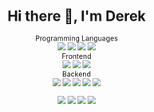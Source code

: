 <h1 align="center">Hi there 👋, I'm Derek</h1>


<p align='center'>
  Programming Languages<br/>
  <img src="https://img.shields.io/badge/c++-%2300599C.svg?&style=for-the-badge&logo=c%2B%2B&logoColor=white" />
  <img src="https://img.shields.io/badge/python-3670A0?&style=for-the-badge&logo=python&logoColor=ffdd54" />
  <img src="https://img.shields.io/badge/JavaScript-F7DF1E?&style=for-the-badge&logo=javascript&logoColor=black" />
  <img src="https://img.shields.io/badge/TypeScript-007ACC?&style=for-the-badge&logo=typescript&logoColor=white" /><br/>
  Frontend<br/>
  <img src="https://img.shields.io/badge/html5-%23E34F26.svg?&style=for-the-badge&logo=html5&logoColor=white" />
  <img src="https://img.shields.io/badge/css3-%231572B6.svg?&style=for-the-badge&logo=css3&logoColor=white" />
  <img src="https://img.shields.io/badge/react-%2320232a.svg?&style=for-the-badge&logo=react&logoColor=%2361DAFB" /><br/>
  Backend<br/>
  <img src="https://img.shields.io/badge/Django-092E20?&style=for-the-badge&logo=django&logoColor=white" />
  <img src="https://img.shields.io/badge/postgres-%23316192.svg?&style=for-the-badge&logo=postgresql&logoColor=white" />
  <img src="https://img.shields.io/badge/rabbitmq-%23FF6600.svg?&style=for-the-badge&logo=rabbitmq&logoColor=white" />
  <img src="https://img.shields.io/badge/FastAPI-005571?&style=for-the-badge&logo=fastapi" />
  <img src="https://img.shields.io/badge/DJANGO-REST-ff1709?&style=for-the-badge&logo=django&logoColor=white&color=ff1709&labelColor=gray" /><br/><br/>
  <img src="https://img.shields.io/badge/Flask-000000?&style=for-the-badge&logo=flask&logoColor=white" />
  <img src="https://img.shields.io/badge/MongoDB-4EA94B?&style=for-the-badge&logo=mongodb&logoColor=white" />
  <img src="https://img.shields.io/badge/Express.js-404D59?&style=for-the-badge" />
  <img src="https://img.shields.io/badge/Node.js-43853D?&style=for-the-badge&logo=node.js&logoColor=white" />
</p>

<!-- https://dev.to/envoy_/150-badges-for-github-pnk
https://github.com/Ileriayo/markdown-badges -->
